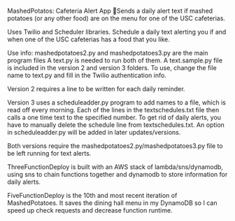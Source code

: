 MashedPotatos: Cafeteria Alert App
🥔Sends a daily alert text if mashed potatoes (or any other food) are on the menu for one of the USC cafeterias.

Uses Twilio and Scheduler libraries. Schedule a daily text alerting you if and when one of the USC cafeterias
has a food that you like. 

Use info:
mashedpotatoes2.py and mashedpotatoes3.py are the main program files
A text.py is needed to run both of them. A text.sample.py file is included in the version 2 and version 3 folders.
To use, change the file name to text.py and fill in the Twilio authentication info. 

Version 2 requires a line to be written for each daily reminder. 

Version 3 uses a scheduleadder.py program to add names to a file, which is read off every morning. Each of the lines in the 
textschedules.txt file then calls a one time text to the specified number. To get rid of daily alerts, you have to manually
delete the schedule line from textschedules.txt. An option in scheduleadder.py will be added in later updates/versions.

Both versions require the mashedpotatoes2.py/mashedpotatoes3.py file to be left running for text alerts.

ThreeFunctionDeploy is built with an AWS stack of lambda/sns/dynamodb, using sns to chain functions together and dynamodb to 
store information for daily alerts.

FiveFunctionDeploy is the 10th and most recent iteration of 
MashedPotatoes. It saves the dining hall menu in my DynamoDB
so I can speed up check requests and decrease function
runtime.